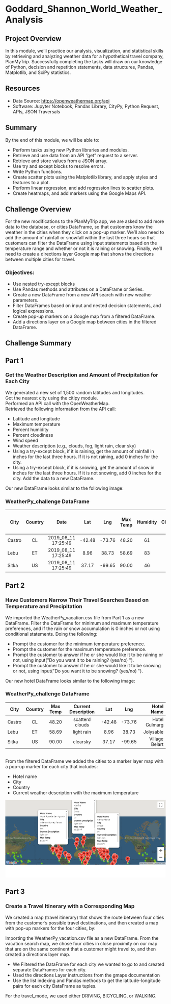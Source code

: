 # Goddard_Shannon_World_Weather_Analysis

## Project Overview
In this module, we’ll practice our analysis, visualization, and statistical skills by retrieving and analyzing weather data for a hypothetical travel company, PlanMyTrip. Successfully completing the tasks will draw on our knowledge of Python, decision and repetition statements, data structures, Pandas, Matplotlib, and SciPy statistics.

## Resources
- Data Source: https://openweathermap.org/api
- Software: Jupyter Notebook, Pandas Library, CityPy, Python Request, APIs, JSON Traversals

## Summary
By the end of this module, we will be able to:
- Perform tasks using new Python libraries and modules.
- Retrieve and use data from an API “get” request to a server.
- Retrieve and store values from a JSON array.
- Use try and except blocks to resolve errors.
- Write Python functions.
- Create scatter plots using the Matplotlib library, and apply styles and features to a plot.
- Perform linear regression, and add regression lines to scatter plots.
- Create heatmaps, and add markers using the Google Maps API.

## Challenge Overview
For the new modifications to the PlanMyTrip app, we are asked to add more data to the database, or cities DataFrame, so that customers know the weather in the cities when they click on a pop-up marker. We’ll also need to add the amount of rainfall or snowfall within the last three hours so that customers can filter the DataFrame using input statements based on the temperature range and whether or not it is raining or snowing. Finally, we’ll need to create a directions layer Google map that shows the directions between multiple cities for travel.

### Objectives:
- Use nested try-except blocks
- Use Pandas methods and attributes on a DataFrame or Series.
- Create a new DataFrame from a new API search with new weather parameters.
- Filter DataFrames based on input and nested decision statements, and logical expressions.
- Create pop-up markers on a Google map from a filtered DataFrame.
- Add a directions layer on a Google map between cities in the filtered DataFrame.

## Challenge Summary
## Part 1
### Get the Weather Description and Amount of Precipitation for Each City

We generated a new set of 1,500 random latitudes and longitudes.<br/>
Got the nearest city using the citipy module.<br/>
Performed an API call with the OpenWeatherMap.<br/>
Retrieved the following information from the API call:<br/> 
- Latitude and longitude
- Maximum temperature
- Percent humidity
- Percent cloudiness
- Wind speed
- Weather description (e.g., clouds, fog, light rain, clear sky)
- Using a try-except block, if it is raining, get the amount of rainfall in inches for the last three hours. If it is not raining, add 0 inches for the city.
- Using a try-except block, if it is snowing, get the amount of snow in inches for the last three hours. If it is not snowing, add 0 inches for the city.
Add the data to a new DataFrame.

Our new DataFrame looks similar to the following image:

### WeatherPy_challenge DataFrame <br/>
| City    | Country | Date | Lat | Lng | Max Temp | Humidity | Cloudiness | Wind Speed | Current Dscription | Rain Inches (last 3 hours | Snow Inches (last 3 hours) |  
| ------- |:--:|:--------------------:|:-------:|:-------:|:-----:|:--:|:--:|:-----:|:----------------:|:-----:| --:|
| Castro  | CL | 2019_08_11 17:25:49  | -42.48  | -73.76  | 48.20 | 61 | 40 | 14.99 | scattered clouds | 0.000 | 0  |
| Lebu    | ET | 2019_08_11 17:25:49  | 8.96    | 38.73   | 58.69 | 83 | 72 | 1.45  | light rain       | 2.187 | 0  |
| Sitka   | US | 2019_08_11 17:25:49  | 37.17   | -99.65  | 90.00 | 46 | 6  | 21.00 | clear sky        | 0.000 | 0  |

## Part 2 
### Have Customers Narrow Their Travel Searches Based on Temperature and Precipitation
We imported the WeatherPy_vacation.csv file from Part 1 as a new DataFrame.
Filter the DataFrame for minimum and maximum temperature preferences, and if the rain or snow accumulation is 0 inches or not using conditional statements. Doing the following: 
- Prompt the customer for the minimum temperature preference.
- Prompt the customer for the maximum temperature preference.
- Prompt the customer to answer if he or she would like it to be raining or not, using input("Do you want it to be raining? (yes/no) ").
- Prompt the customer to answer if he or she would like it to be snowing or not, using input("Do you want it to be snowing? (yes/no) ").

Our new hotel DataFrame looks similar to the following image:

### WeatherPy_challenge DataFrame <br/>
| City    | Country | Max Temp | Current Description | Lat | Lng | Hotel Name |  
| ------- |:-------:|:--------:|:-------------------:|:---:|:---:| ----------:|
| Castro  | CL      | 48.20    | scatterd clouds     | -42.48  | -73.76 | Hotel Gulmarg  | 
| Lebu    | ET      | 58.69    | light rain          | 8.96    | 38.73  | Jolysable      | 
| Sitka   | US      | 90.00    | clearsky            | 37.17   | -99.65 | Village Belart | 
<br/>
From the filtered DataFrame we added the cities to a marker layer map with a pop-up marker for each city that includes: 

- Hotel name
- City
- Country
- Current weather description with the maximum temperature<br/>

![WeatherPy_vacation_map](https://github.com/Shannon-Goddard/Goddard_Shannon_World_Weather_Analysis/blob/master/weather_data/WeatherPy_vacation_map1.png)
<br/>
## Part 3
### Create a Travel Itinerary with a Corresponding Map
We created a map (travel itinerary) that shows the route between four cities from the customer’s possible travel destinations, and then created a map with pop-up markers for the four cities, by:

Importing the WeatherPy_vacation.csv file as a new DataFrame. From the vacation search map, we chose four cities in close proximity on our map that are on the same continent that a customer might travel to, and then created a directions layer map. 

- We Filtered the DataFrame for each city we wanted to go to and created separate DataFrames for each city.
- Used the directions Layer instructions from the gmaps documentation
- Use the list indexing and Pandas methods to get the latitude-longitude pairs for each city DataFrame as tuples.

For the travel_mode, we used either DRIVING, BICYCLING, or WALKING.






